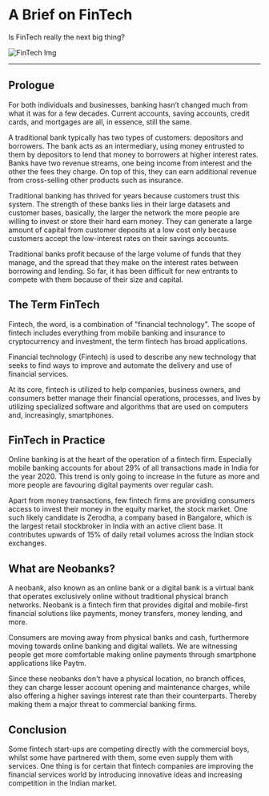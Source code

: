 # A Brief on FinTech

Is FinTech really the next big thing?

![FinTech Img](./imgs/fintech-info.avif)

---

## Prologue
For both individuals and businesses, banking hasn’t changed much from what it was for a few decades. Current accounts, saving accounts, credit cards, and mortgages are all, in essence, still the same.

A traditional bank typically has two types of customers: depositors and borrowers. The bank acts as an intermediary, using money entrusted to them by depositors to lend that money to borrowers at higher interest rates. 
Banks have two revenue streams, one being income from interest and the other the fees they charge. On top of this, they can earn additional revenue from cross-selling other products such as insurance.

Traditional banking has thrived for years because customers trust this system. The strength of these banks lies in their large datasets and customer bases, basically, the larger the network the more people are willing to invest or store their hard earn money. They can generate a large amount of capital from customer deposits at a low cost only because customers accept the low-interest rates on their savings accounts.

Traditional banks profit because of the large volume of funds that they manage, and the spread that they make on the interest rates between borrowing and lending. So far, it has been difficult for new entrants to compete with them because of their size and capital.

## The Term  FinTech
Fintech, the word, is a combination of "financial technology". The scope of fintech includes everything from mobile banking and insurance to cryptocurrency and investment, the term fintech has broad applications.

Financial technology (Fintech) is used to describe any new technology that seeks to find ways to improve and automate the delivery and use of financial services. 

At its core, fintech is utilized to help companies, business owners, and consumers better manage their financial operations, processes, and lives by utilizing specialized software and algorithms that are used on computers and, increasingly, smartphones.

## FinTech in Practice
Online banking is at the heart of the operation of a fintech firm. Especially mobile banking accounts for about 29% of all transactions made in India for the year 2020. This trend is only going to increase in the future as more and more people are favouring digital payments over regular cash.

Apart from money transactions, few fintech firms are providing consumers access to invest their money in the equity market, the stock market. One such likely candidate is Zerodha, a company based in Bangalore, which is the largest retail stockbroker in India with an active client base. It contributes upwards of 15% of daily retail volumes across the Indian stock exchanges.

## What are Neobanks?
A neobank, also known as an online bank or a digital bank is a virtual bank that operates exclusively online without traditional physical branch networks. Neobank is a fintech firm that provides digital and mobile-first financial solutions like payments, money transfers, money lending, and more.

Consumers are moving away from physical banks and cash, furthermore moving towards online banking and digital wallets. We are witnessing people get more comfortable making online payments through smartphone applications like Paytm.

Since these neobanks don't have a physical location, no branch offices, they can charge lesser account opening and maintenance charges, while also offering a higher savings interest rate than their counterparts. Thereby making them a major threat to commercial banking firms.

## Conclusion
Some fintech start-ups are competing directly with the commercial boys, whilst some have partnered with them, some even supply them with services. One thing is for certain that fintech companies are improving the financial services world by introducing innovative ideas and increasing competition in the Indian market.